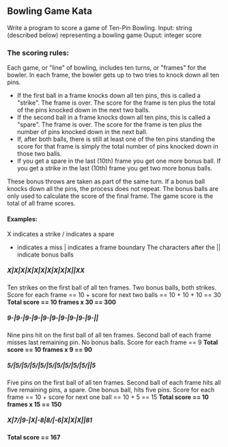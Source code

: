 ## Bowling Game Kata

Write a program to score a game of Ten-Pin Bowling.
Input: string (described below) representing a bowling game
Ouput: integer score

### The scoring rules:

Each game, or "line" of bowling, includes ten turns, or "frames" for the bowler. 
In each frame, the bowler gets up to two tries to knock down all ten pins. 

- If the first ball in a frame knocks down all ten pins, this is called a "strike". The frame is over. The score for the frame is ten plus the total of the pins knocked down in the next two balls. 
- If the second ball in a frame knocks down all ten pins, this is called a "spare". The frame is over. The score for the frame is ten plus the number of pins knocked down in the next ball. 
- If, after both balls, there is still at least one of the ten pins standing the score for that frame is simply the total number of pins knocked down in those two balls.
- If you get a spare in the last (10th) frame you get one more bonus ball. If you get a strike in the last (10th) frame you get two more bonus balls.

These bonus throws are taken as part of the same turn. If a bonus ball knocks down all the pins, the process does not repeat. The bonus balls are only used to calculate the score of the final frame.
The game score is the total of all frame scores.

#### Examples:

X indicates a strike
/ indicates a spare
- indicates a miss
| indicates a frame boundary
The characters after the || indicate bonus balls

##### X|X|X|X|X|X|X|X|X|X||XX

Ten strikes on the first ball of all ten frames.
Two bonus balls, both strikes.
Score for each frame == 10 + score for next two 
balls == 10 + 10 + 10 == 30
**Total score == 10 frames x 30 == 300**

##### 9-|9-|9-|9-|9-|9-|9-|9-|9-|9-||

Nine pins hit on the first ball of all ten frames.
Second ball of each frame misses last remaining pin.
No bonus balls.
Score for each frame == 9
**Total score == 10 frames x 9 == 90**

##### 5/|5/|5/|5/|5/|5/|5/|5/|5/|5/||5

Five pins on the first ball of all ten frames.
Second ball of each frame hits all five remaining
pins, a spare.
One bonus ball, hits five pins.
Score for each frame == 10 + score for next one
ball == 10 + 5 == 15
**Total score == 10 frames x 15 == 150**

##### X|7/|9-|X|-8|8/|-6|X|X|X||81

**Total score == 167**
